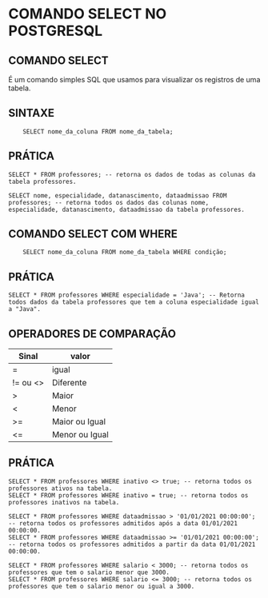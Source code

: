 # COMANDO SELECT NO POSTGRESQL

## COMANDO SELECT

É um comando simples SQL que usamos para visualizar os registros de uma tabela.

## SINTAXE

```
    SELECT nome_da_coluna FROM nome_da_tabela;
```

## PRÁTICA

```
SELECT * FROM professores; -- retorna os dados de todas as colunas da tabela professores.

SELECT nome, especialidade, datanascimento, dataadmissao FROM professores; -- retorna todos os dados das colunas nome, especialidade, datanascimento, dataadmissao da tabela professores.
```

## COMANDO SELECT COM WHERE

```
    SELECT nome_da_coluna FROM nome_da_tabela WHERE condição;
```

## PRÁTICA

```
SELECT * FROM professores WHERE especialidade = 'Java'; -- Retorna todos dados da tabela professores que tem a coluna especialidade igual a "Java".
```

## OPERADORES DE COMPARAÇÃO

|  Sinal  |   valor   |
|---------|-----------|
|    =    |   igual   |
| != ou <>| Diferente |
|    >    |   Maior   |
|    <    |   Menor   |
|   >=    | Maior ou Igual |
|   <=    | Menor ou Igual |

## PRÁTICA

```
SELECT * FROM professores WHERE inativo <> true; -- retorna todos os professores ativos na tabela.
SELECT * FROM professores WHERE inativo = true; -- retorna todos os professores inativos na tabela.

SELECT * FROM professores WHERE dataadmissao > '01/01/2021 00:00:00'; -- retorna todos os professores admitidos após a data 01/01/2021 00:00:00.
SELECT * FROM professores WHERE dataadmissao >= '01/01/2021 00:00:00'; -- retorna todos os professores admitidos a partir da data 01/01/2021 00:00:00.

SELECT * FROM professores WHERE salario < 3000; -- retorna todos os professores que tem o salario menor que 3000.
SELECT * FROM professores WHERE salario <= 3000; -- retorna todos os professores que tem o salario menor ou igual a 3000.
```
